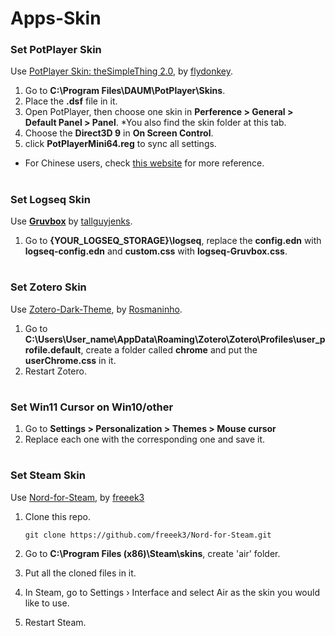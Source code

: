 # Apps-Skin

### Set PotPlayer Skin

Use [PotPlayer Skin: theSimpleThing 2.0](https://www.deviantart.com/flydonkey/art/PotPlayer-Skin-theSimpleThing-2-0-444035536), by [flydonkey](https://www.deviantart.com/flydonkey).

1. Go to **C:\Program Files\DAUM\PotPlayer\Skins**.
2. Place the **.dsf** file in it.
3. Open PotPlayer, then choose one skin in **Perference > General > Default Panel > Panel**.
   \*You also find the skin folder at this tab.
4. Choose the **Direct3D 9** in **On Screen Control**.
5. click **PotPlayerMini64.reg** to sync all settings.

- For Chinese users, check [this website](https://post.smzdm.com/p/av7k34qm/) for more reference.

#

### Set Logseq Skin

Use [**Gruvbox**](https://gist.github.com/tallguyjenks/6afc75e52a3d52d475b9df9dafdecfd2) by
[tallguyjenks](https://gist.github.com/tallguyjenks).

1. Go to **{YOUR_LOGSEQ_STORAGE}\logseq**, replace the **config.edn** with **logseq-config.edn** and **custom.css** with **logseq-Gruvbox.css**.

#

### Set Zotero Skin

Use [Zotero-Dark-Theme](https://github.com/Rosmaninho/Zotero-Dark-Theme), by [Rosmaninho](https://github.com/Rosmaninho).

1. Go to **C:\Users\User_name\AppData\Roaming\Zotero\Zotero\Profiles\user_profile.default**, create a folder called **chrome** and put the **userChrome.css** in it.
2. Restart Zotero.

#

### Set Win11 Cursor on Win10/other

1. Go to **Settings > Personalization > Themes > Mouse cursor**
2. Replace each one with the corresponding one and save it.

#

### Set Steam Skin

Use [Nord-for-Steam](https://github.com/freeek3/Nord-for-Steam), by [freeek3](https://github.com/freeek3)

1.  Clone this repo.

        git clone https://github.com/freeek3/Nord-for-Steam.git

2.  Go to **C:\Program Files (x86)\Steam\skins**, create 'air' folder.
3.  Put all the cloned files in it.
4.  In Steam, go to Settings › Interface and select Air as the skin you would like to use.
5.  Restart Steam.
